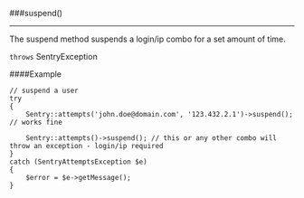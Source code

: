 <a id="suspend" href="#"></a>
###suspend()

----------

The suspend method suspends a login/ip combo for a set amount of time.

`throws` SentryException

####Example

	// suspend a user
	try
	{
	    Sentry::attempts('john.doe@domain.com', '123.432.2.1')->suspend(); // works fine

	    Sentry::attempts()->suspend(); // this or any other combo will throw an exception - login/ip required
	}
	catch (SentryAttemptsException $e)
	{
	    $error = $e->getMessage();
	}
